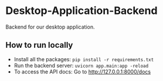 # Desktop-Application-Backend
Backend for our desktop application.

## How to run locally
- Install all the packages: `pip install -r requirements.txt`
- Run the backend server: `uvicorn app.main:app -reload`
- To access the API docs: Go to http://127.0.0.1:8000/docs
